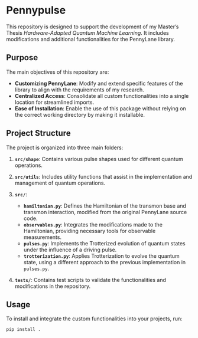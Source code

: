# Pennypulse  

This repository is designed to support the development of my Master’s Thesis *Hardware-Adapted Quantum Machine Learning*. It includes modifications and additional functionalities for the PennyLane library.  

## Purpose  

The main objectives of this repository are:  
- **Customizing PennyLane**: Modify and extend specific features of the library to align with the requirements of my research.  
- **Centralized Access**: Consolidate all custom functionalities into a single location for streamlined imports.  
- **Ease of Installation**: Enable the use of this package without relying on the correct working directory by making it installable.  

## Project Structure  

The project is organized into three main folders:  

1. **`src/shape`**: Contains various pulse shapes used for different quantum operations.  
2. **`src/utils`**: Includes utility functions that assist in the implementation and management of quantum operations.  
3. **`src/`**:  
   - **`hamiltonian.py`**: Defines the Hamiltonian of the transmon base and transmon interaction, modified from the original PennyLane source code.  
   - **`observables.py`**: Integrates the modifications made to the Hamiltonian, providing necessary tools for observable measurements.  
   - **`pulses.py`**: Implements the Trotterized evolution of quantum states under the influence of a driving pulse.  
   - **`trotterization.py`**: Applies Trotterization to evolve the quantum state, using a different approach to the previous implementation in `pulses.py`.  

4. **`tests/`**: Contains test scripts to validate the functionalities and modifications in the repository.  

## Usage  

To install and integrate the custom functionalities into your projects, run:  
```bash  
pip install .  

